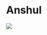 # Anshul
![](https://cdn.bmwblog.com/wp-content/uploads/2019/10/2020-BMW-M8-Competition-Coupe-Fire-Red-13.jpg)